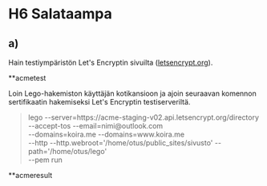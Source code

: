# H6 Salataampa

## a)

Hain testiympäristön Let's Encryptin sivuilta ([letsencrypt.org](https://letsencrypt.org/fi/docs/staging-environment/)).

**acmetest

Loin Lego-hakemiston käyttäjän kotikansioon ja ajoin seuraavan komennon sertifikaatin hakemiseksi Let's Encryptin testiserveriltä.
 
>lego --server=https:<!-- -->//acme-staging-v02.api.letsencrypt.org/directory  
>--accept-tos --email=nimi<!-- -->@outlook.com  
>--domains=koira.me --domains=www<!-- -->.koira.me  
>--http --http.webroot='/home/otus/public_sites/sivusto' --path='/home/otus/lego'  
>--pem run


**acmeresult




